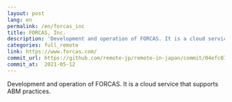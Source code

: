 ```yaml
---
layout: post
lang: en
permalink: /en/forcas_inc
title: FORCAS, Inc.
description: 'Development and operation of FORCAS. It is a cloud service that supports ABM practices.'
categories: full_remote
link: https://www.forcas.com/
commit_url: https://github.com/remote-jp/remote-in-japan/commit/04efc076de47073c15cc4cf655f7c043b10eed21
commit_at:  2021-05-12
---
```


<p>Development and operation of FORCAS. It is a cloud service that supports ABM practices.</p>
